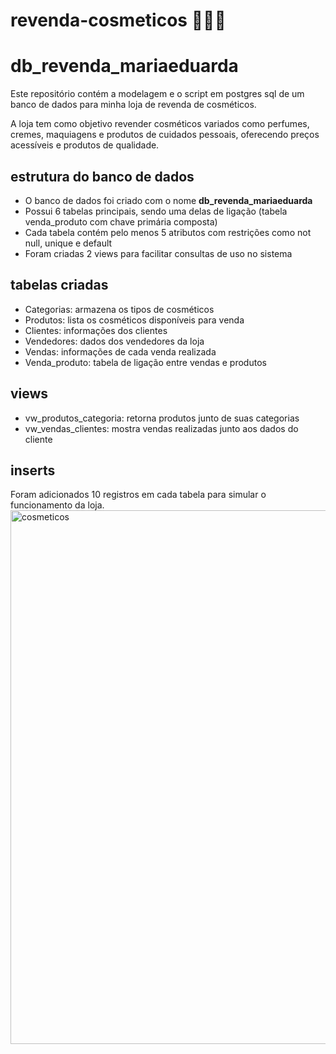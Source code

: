 # revenda-cosmeticos 🌸🧴💖
# db_revenda_mariaeduarda

Este repositório contém a modelagem e o script em postgres sql de um banco de dados para minha loja de revenda de cosméticos.

A loja tem como objetivo revender cosméticos variados como perfumes, cremes, maquiagens e produtos de cuidados pessoais, oferecendo preços acessíveis e produtos de qualidade.

## estrutura do banco de dados

- O banco de dados foi criado com o nome **db_revenda_mariaeduarda**  
- Possui 6 tabelas principais, sendo uma delas de ligação (tabela venda_produto com chave primária composta)  
- Cada tabela contém pelo menos 5 atributos com restrições como not null, unique e default  
- Foram criadas 2 views para facilitar consultas de uso no sistema  

## tabelas criadas

- Categorias: armazena os tipos de cosméticos  
- Produtos: lista os cosméticos disponíveis para venda  
- Clientes: informações dos clientes  
- Vendedores: dados dos vendedores da loja  
- Vendas: informações de cada venda realizada  
- Venda_produto: tabela de ligação entre vendas e produtos  

## views

- vw_produtos_categoria: retorna produtos junto de suas categorias  
- vw_vendas_clientes: mostra vendas realizadas junto aos dados do cliente  

## inserts

Foram adicionados 10 registros em cada tabela para simular o funcionamento da loja.
<img width="729" height="854" alt="cosmeticos" src="https://github.com/user-attachments/assets/888afe38-c4c3-459b-a238-e74604e80817" />

